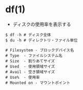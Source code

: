 # df(1)
- ディスクの使用率を表示する

```
$ df -h # ディスク全体
$ du -h # ディレクトリ・ファイル単位

# Filesystem - ブロックデバイス名
# Type  - ファイルシステム名
# Size  - 割りあてサイズ
# Used  - 使用領域サイズ
# Avail - 空き領域サイズ
# Use%  - 使用率
# Mounted on - マウントポイント
```
